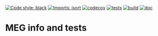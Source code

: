 [![Code style: black](https://img.shields.io/badge/code%20style-black-000000.svg)](https://github.com/psf/black)
[![Imports: isort](https://img.shields.io/badge/%20imports-isort-%231674b1?style=flat&labelColor=ef8336)](https://pycqa.github.io/isort/)
[![codecov](https://codecov.io/gh/fcbg-hnp-meeg/meg-info/branch/main/graph/badge.svg?token=XxO34oZis3)](https://codecov.io/gh/fcbg-hnp-meeg/meg-info)
[![tests](https://github.com/fcbg-hnp-meeg/meg-info/actions/workflows/pytest.yml/badge.svg?branch=main)](https://github.com/fcbg-hnp-meeg/meg-info/actions/workflows/pytest.yml)
[![build](https://github.com/fcbg-hnp-meeg/meg-info/actions/workflows/build.yml/badge.svg?branch=main)](https://github.com/fcbg-hnp-meeg/meg-info/actions/workflows/build.yml)
[![doc](https://github.com/fcbg-hnp-meeg/meg-info/actions/workflows/doc.yml/badge.svg?branch=main)](https://github.com/fcbg-hnp-meeg/meg-info/actions/workflows/doc.yml)

# MEG info and tests
